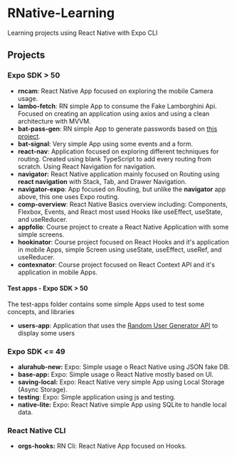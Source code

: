 # RNative-Learning

Learning projects using React Native with Expo CLI

## Projects

### Expo SDK > 50

- **rncam**: React Native App focused on exploring the mobile Camera usage.
- **lambo-fetch**: RN simple App to consume the Fake Lamborghini Api. Focused on creating an application using axios and using a clean architecture with MVVM.
- **bat-pass-gen**: RN simple App to generate passwords based on [this project](https://github.com/felipeAguiarCode/react-native-bat-pass-generator).
- **bat-signal**: Very simple App using some events and a form.
- **react-nav**: Application focused on exploring different techniques for routing. Created using blank TypeScript to add every routing from scratch. Using React Navigation for navigation.
- **navigator:** React Native application mainly focused on Routing using **react navigation** with Stack, Tab, and Drawer Navigation.
- **navigator-expo**: App focused on Routing, but unlike the **navigator** app above, this one uses Expo routing.
- **comp-overview**: React Native Basics overview including: Components, Flexbox, Events, and React most used Hooks like useEffect, useState, and useReducer.
- **appfolio**: Course project to create a React Native Application with some simple screens.
- **hookinator**: Course project focused on React Hooks and it's application in mobile Apps, simple Screen using useState, useEffect, useRef, and useReducer.
- **contexnator**: Course project focused on React Context API and it's application in mobile Apps.

#### Test apps - Expo SDK > 50

The test-apps folder contains some simple Apps used to test some concepts, and libraries

- **users-app**: Application that uses the [Random User Generator API](https://randomuser.me) to display some users

### Expo SDK <= 49

- **alurahub-new:** Expo: Simple usage o React Native using JSON fake DB.
- **base-app:** Expo: Simple usage o React Native mostly based on UI.
- **saving-local:** Expo: React Native very simple App using Local Storage (Async Storage).
- **testing**: Expo: Simple application using js and testing.
- **native-lite:** Expo: React Native simple App using SQLite to handle local data.

### React Native CLI

- **orgs-hooks:** RN Cli: React Native App focused on Hooks.

